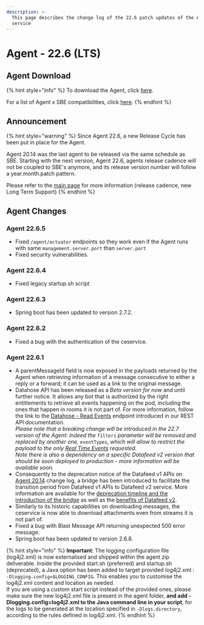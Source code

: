 ```yaml
---
description: >-
  This page describes the change log of the 22.6 patch updates of the Agent
  service
---
```


# Agent - 22.6 (LTS)

## Agent Download

{% hint style="info" %}
To download the Agent, click [here](https://storage.googleapis.com/sym-platform/developers/rest-api/agent-22.6.5.zip).

For a list of Agent x SBE compatibilities, click [here](../../../agent-guide/sbe-x-agent-compatibility-matrix.md).
{% endhint %}

## Announcement

{% hint style="warning" %}
Since Agent 22.6, a new Release Cycle has been put in place for the Agent.

Agent 20.14 was the last agent to be released via the same schedule as SBE. Starting with the next version, Agent 22.6, agents release cadence will not be coupled to SBE's anymore, and its release version number will follow a year.month.patch pattern.

Please refer to the [main page](../) for more information (release cadence, new Long Term Support)
{% endhint %}

## Agent Changes

### Agent 22.6.5

* Fixed `/agent/actuator` endpoints so they work even if the Agent runs with same `management.server.port` than `server.port`
* Fixed security vulnerabilities.

### Agent 22.6.4

* Fixed legacy startup.sh script

### Agent 22.6.3

* Spring boot has been updated to version 2.7.2.

### Agent 22.6.2

* Fixed a bug with the authentication of the ceservice.

### Agent 22.6.1

* A parentMessageId field is now exposed in the payloads returned by the Agent when retrieving information of a message consecutive to either a reply or a forward; it can be used as a link to the original message.
* Datahose API has been released as a _Beta version for now_ and until further notice. It allows any bot that is authorized by the right entitlements to retrieve all events happening on the pod, including the ones that happen in rooms it is not part of. For more information, follow the link to the [Datahose - Read Events](https://developers.symphony.com/restapi/reference/datahose-read-events) endpoint introduced in our REST API documentation.\
  _Please note that a breaking change will be introduced in the 22.7 version of the Agent: indeed the_ `filters` _parameter will be removed and replaced by another one,_ `eventTypes`_, which will allow to restrict the payload to the only_ [_Real Time Events_](../../../../bots/datafeed/real-time-events.md) _requested._\
  _Note there is also a dependency on a specific Datafeed v2 version that should be soon deployed to production - more information will be available soon._
* Consequently to the deprecation notice of the Datafeed v1 APIs on [Agent 20.14](agent-20.14.md#deprecation-notice) change log, a bridge has been introduced to facilitate the transition period from Datafeed v1 APIs to Datafeed v2 service. More information are available for the [deprecation timeline and the introduction of the bridge](https://docs.developers.symphony.com/building-bots-on-symphony/datafeed) as well as the [benefits of Datafeed v2](https://developers.symphony.com/restapi/v20.14/reference/datafeed).
* Similarly to its historic capabilities on downloading messages, the ceservice is now able to download attachments even from streams it is not part of.
* Fixed a bug with Blast Message API returning unexpected 500 error message.
* Spring boot has been updated to version 2.6.8.

{% hint style="info" %}
**Important**: The logging configuration file (log4j2.xml) is now externalised and shipped within the agent zip deliverable. Inside the provided start.sh (preferred) and startup.sh (deprecated), a Java option has been added to target provided log4j2.xml : `-Dlogging.config=$LOGGING_CONFIG`. This enables you to customise the log4j2.xml content and location as needed.\
If you are using a custom start script instead of the provided ones, please make sure the new log4j2.xml file is present in the agent folder, **and add -Dlogging.config=log4j2.xml to the Java command line in your script**, for the logs to be generated at the location specified in `-Dlogs.directory`, according to the rules defined in log4j2.xml.
{% endhint %}





